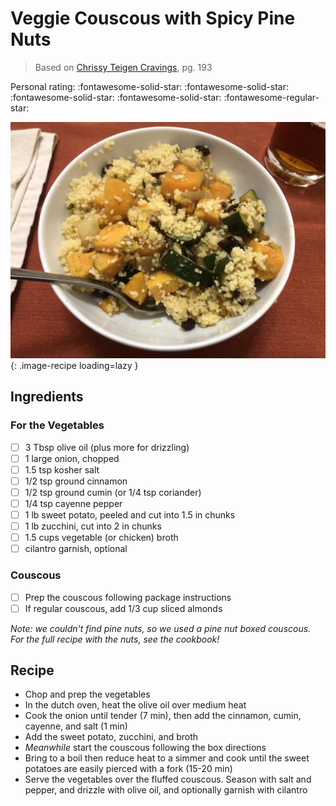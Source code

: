 # Veggie Couscous with Spicy Pine Nuts

> Based on [Chrissy Teigen Cravings], pg. 193

<!-- {cts} rating=4; (User can specify rating on scale of 1-5) -->

Personal rating: :fontawesome-solid-star: :fontawesome-solid-star: :fontawesome-solid-star: :fontawesome-solid-star: :fontawesome-regular-star:

<!-- {cte} -->

<!-- {cts} name_image=veggie_couscous_with_spicy_pine_nuts.jpeg; (User can specify image name) -->

![veggie_couscous_with_spicy_pine_nuts.jpeg](./veggie_couscous_with_spicy_pine_nuts.jpeg){: .image-recipe loading=lazy }

<!-- {cte} -->

## Ingredients

### For the Vegetables

- [ ] 3 Tbsp olive oil (plus more for drizzling)
- [ ] 1 large onion, chopped
- [ ] 1.5 tsp kosher salt
- [ ] 1/2 tsp ground cinnamon
- [ ] 1/2 tsp ground cumin (or 1/4 tsp coriander)
- [ ] 1/4 tsp cayenne pepper
- [ ] 1 lb sweet potato, peeled and cut into 1.5 in chunks
- [ ] 1 lb zucchini, cut into 2 in chunks
- [ ] 1.5 cups vegetable (or chicken) broth
- [ ] cilantro garnish, optional

### Couscous

- [ ] Prep the couscous following package instructions
- [ ] If regular couscous, add 1/3 cup sliced almonds

*Note: we couldn't find pine nuts, so we used a pine nut boxed couscous. For the full recipe with the nuts, see the cookbook!*

## Recipe

- Chop and prep the vegetables
- In the dutch oven, heat the olive oil over medium heat
- Cook the onion until tender (7 min), then add the cinnamon, cumin, cayenne, and salt (1 min)
- Add the sweet potato, zucchini, and broth
- *Meanwhile* start the couscous following the box directions
- Bring to a boil then reduce heat to a simmer and cook until the sweet potatoes are easily pierced with a fork (15-20 min)
- Serve the vegetables over the fluffed couscous. Season with salt and pepper, and drizzle with olive oil, and optionally garnish with cilantro

[chrissy teigen cravings]: https://www.penguinrandomhouse.com/books/252973/cravings-by-chrissy-teigen-with-adeena-sussman/
